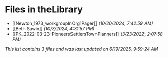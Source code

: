 # Files in theLibrary

- [[Newton_1973_workgroupInOrg1Pager]] *(10/20/2024, 7:42:59 AM)*
- [[Beth Sawin]] *(10/3/2024, 4:31:57 PM)*
- [[PK_2022-03-23-PioneersSettlersTownPlanners]] *(3/23/2022, 2:07:58 PM)*

*This list contains 3 files and was last updated on 6/19/2025, 9:59:24 AM*